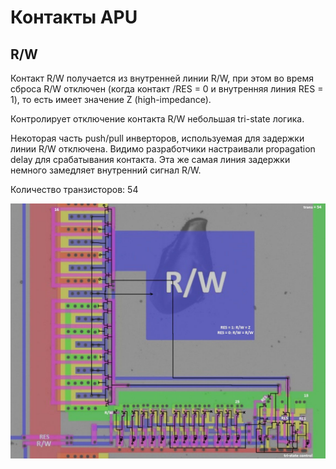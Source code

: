 # Контакты APU

## R/W

Контакт R/W получается из внутренней линии R/W, при этом во время сброса R/W отключен (когда контакт /RES = 0 и внутренняя линия RES = 1), то есть имеет значение Z (high-impedance).

Контролирует отключение контакта R/W небольшая tri-state логика.

Некоторая часть push/pull инверторов, используемая для задержки линии R/W отключена. Видимо разработчики настраивали propagation delay для срабатывания контакта.
Эта же самая линия задержки немного замедляет внутренний сигнал R/W.

Количество транзисторов: 54

<img src="/BreakingNESWiki/imgstore/apu/pad_rw.jpg" width="600px">
